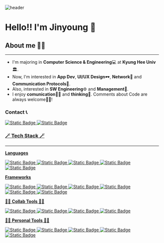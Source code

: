 ![header](https://capsule-render.vercel.app/api?type=venom&color=b0a0ff&height=300&section=header&text=Jinyoung%20Yang&fontSize=60&fontColor=ffffff&desc=Software%20Developer&descAlign=62&descAlignY=64&descSize=22)
# Hello!! I'm Jinyoung 👋
## About me 🙋‍♂️
***
- I'm majoring in **Computer Science & Engineering**💻 at **Kyung Hee Univ**🏛️.
- Now, I'm interested in **App Dev**, **UI/UX Design**🕶️, **Network**🛜 and **Communication Protocols**📜.
- Also, interested in **SW Engineering**⚙️ and **Management**💼.
- I enjoy **comunication**🧑‍💻 and **thinking**🤔. Comments about Code are always welcome🙇‍♂️!

### Contact 📞
<a href="mailto:j031024y@gmail.com"><img alt="Static Badge" src="https://img.shields.io/badge/gmail-%23EA4335?style=for-the-badge&logo=gmail&logoColor=white&link=mailto:j031024y@gmail.com"> <a href="https://www.instagram.com/ludswdy"><img alt="Static Badge" src="https://img.shields.io/badge/instagram-%23E4405F?style=for-the-badge&logo=instagram&logoColor=white&link=https%3A%2F%2Fwww.instagram.com%2Fludswdy">


### 🪄 Tech Stack 🪄
***
**Languages**
<p><img src="https://img.shields.io/badge/Swift-%23F05138?style=for-the-badge&amp;logo=Swift&amp;logoColor=white" alt="Static Badge"> <img src="https://img.shields.io/badge/C%2B%2B-%2300599C?style=for-the-badge&amp;logo=C%2B%2B&amp;logoColor=white" alt="Static Badge"> <img src="https://img.shields.io/badge/python-3670A0?style=for-the-badge&logo=python&logoColor=ffdd54" alt="Static Badge"> <img src="https://img.shields.io/badge/c%23-%23239120.svg?style=for-the-badge&logo=csharp&logoColor=white" alt="Static Badge"> <img src="https://img.shields.io/badge/java-%23ED8B00.svg?style=for-the-badge&logo=openjdk&logoColor=white" alt="Static Badge"> </p>

**Frameworks**
<p><img src="https://img.shields.io/badge/.NET-5C2D91?style=for-the-badge&logo=.net&logoColor=white" alt="Static Badge"> <img src="https://img.shields.io/badge/SwiftUI-black?style=for-the-badge&amp;logo=Swift&amp;logoColor=%23005cfd" alt="Static Badge"> <img src="https://img.shields.io/badge/UIKIT-%232396F3?style=for-the-badge&amp;logo=uikit&amp;logoColor=white" alt="Static Badge"> <img src="https://img.shields.io/badge/unreal_engine-%230E1128?style=for-the-badge&amp;logo=unrealengine&amp;logoColor=white" alt="Static Badge"> <img src="https://img.shields.io/badge/spring_boot-%236DB33F?style=for-the-badge&amp;logo=springboot&amp;logoColor=white" alt="Static Badge"> <img alt="Static Badge" src="https://img.shields.io/badge/flask-%23000000?style=for-the-badge&logo=flask&logoColor=white"></p>

🧑‍💻 **Collab Tools** 🧑‍💻
<p><img src="https://img.shields.io/badge/git-%23F05032?style=for-the-badge&amp;logo=git&amp;logoColor=white" alt="Static Badge"> <img src="https://img.shields.io/badge/markdown-%23000000?style=for-the-badge&amp;logo=markdown&amp;logoColor=white" alt="Static Badge"> <img src="https://img.shields.io/badge/notion-%23000000?style=for-the-badge&amp;logo=notion&amp;logoColor=white" alt="Static Badge"> <img src="https://img.shields.io/badge/slack-%234A154B?style=for-the-badge&amp;logo=slack&amp;logoColor=white" alt="Static Badge"></p>

🙆‍♂️ **Personal Tools** 🙆‍♂️
<p><img src="https://img.shields.io/badge/xcode-%23147EFB?style=for-the-badge&amp;logo=xcode&amp;logoColor=white" alt="Static Badge"> <img src="https://img.shields.io/badge/visual_studio_code-%23007ACC?style=for-the-badge&amp;logo=visualstudiocode&amp;logoColor=white" alt="Static Badge"> <img src="https://img.shields.io/badge/Visual%20Studio-5C2D91.svg?style=for-the-badge&logo=visual-studio&logoColor=white" alt="Static Badge"> <img src="https://img.shields.io/badge/intellij_idea-%23000000?style=for-the-badge&amp;logo=intellijidea&amp;logoColor=white" alt="Static Badge"> <img src="https://img.shields.io/badge/obsidian-%237C3AED?style=for-the-badge&amp;logo=obsidian&amp;logoColor=white" alt="Static Badge"></p>

